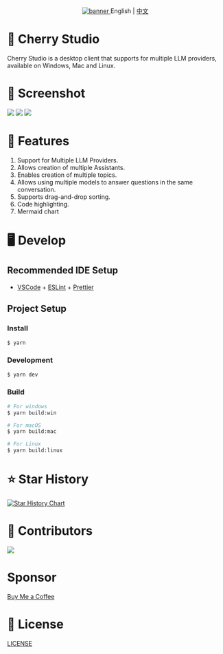 <div align="center">
  <a href="https://github.com/kangfenmao/cherry-studio/releases">
    <img src="https://github.com/user-attachments/assets/7b4f2f78-5cbe-4be8-9aec-f98d8405a505" alt="banner" />
  </a>
  English | <a href="./docs/README.zh.md">中文</a>
</div>

# 🍒 Cherry Studio

Cherry Studio is a desktop client that supports for multiple LLM providers, available on Windows, Mac and Linux.

# 🌠 Screenshot

![](https://github.com/user-attachments/assets/2037a038-4731-49db-85b9-0d09e8c08bdb)
![](https://github.com/user-attachments/assets/b09f2acd-dcd4-42ea-be07-7e12665a729c)
![](https://github.com/user-attachments/assets/bac2a613-17ed-4a6c-bcc5-8f7b9617d457)

# 🌟 Features

1. Support for Multiple LLM Providers.
2. Allows creation of multiple Assistants.
3. Enables creation of multiple topics.
4. Allows using multiple models to answer questions in the same conversation.
5. Supports drag-and-drop sorting.
6. Code highlighting.
7. Mermaid chart

# 🖥️ Develop

## Recommended IDE Setup

- [VSCode](https://code.visualstudio.com/) + [ESLint](https://marketplace.visualstudio.com/items?itemName=dbaeumer.vscode-eslint) + [Prettier](https://marketplace.visualstudio.com/items?itemName=esbenp.prettier-vscode)

## Project Setup

### Install

```bash
$ yarn
```

### Development

```bash
$ yarn dev
```

### Build

```bash
# For windows
$ yarn build:win

# For macOS
$ yarn build:mac

# For Linux
$ yarn build:linux
```

# ⭐️ Star History

[![Star History Chart](https://api.star-history.com/svg?repos=kangfenmao/cherry-studio&type=Timeline)](https://star-history.com/#kangfenmao/cherry-studio&Timeline)

# 🚀 Contributors

<a href="https://github.com/kangfenmao/cherry-studio/graphs/contributors">
  <img src="https://contrib.rocks/image?repo=kangfenmao/cherry-studio" />
</a>

# Sponsor

[Buy Me a Coffee](docs/sponsor.md)

# 📃 License

[LICENSE](./LICENSE)
